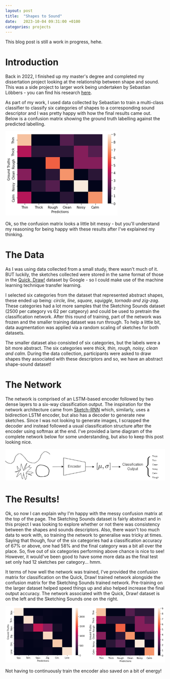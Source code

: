 ```yaml
---
layout: post
title:  "Shapes to Sound"
date:   2023-10-04 09:31:00 +0100
categories: projects
---
```


This blog post is still a work in progress, hehe.

# Introduction

Back in 2022, I finished up my master's degree and completed my dissertation project looking at the relationship between shape and sound. This was a side project to larger work being undertaken by Sebastian Löbbers - you can find his research [here](https://sebastianlobbers.com/). 

As part of my work, I used data collected by Sebastian to train a multi-class classifier to classify six categories of shapes to a corresponding sound descriptor and I was pretty happy with how the final results came out. Below is a confusion matrix showing the ground truth labelling against the predicted labelling. 

![confusion_matrix_ss](/assets/img/ss/ss_heatmap.png)

Ok, so the confusion matrix looks a little bit messy - but you'll understand my reasoning for being happy with these results after I've explained my thinking.

# The Data

As I was using data collected from a small study, there wasn't much of it. BUT luckily, the sketches collected were stored in the same format of those in the [Quick, Draw!](https://github.com/googlecreativelab/quickdraw-dataset) dataset by Google - so I could make use of the machine learning technique transfer learning.

I selected six categories from the dataset that represented abstract shapes, these ended up being: *circle, line, square, squiggle, tornado and zig-zag*. These categories had a lot more samples that the Sketching Sounds dataset (2500 per category vs 62 per catgeory) and could be used to pretrain the classification network. After this round of training, part of the network was frozen and the smaller training dataset was run through. To help a little bit, data augmentation was applied via a random scaling of sketches for both datasets.

The smaller dataset also consisted of six categories, but the labels were a bit more abstract. The six categories were *thick, thin, rough, noisy, clean and calm*. During the data collection, participants were asked to draw shapes they associated with these descriptors and so, we have an abstract shape-sound dataset!

# The Network

The network is comprised of an LSTM-based encoder followed by two dense layers to a six-way classification output. The inspiration for the network architecture came from [Sketch-RNN](https://github.com/magenta/magenta/tree/main/magenta/models/sketch_rnn) which, similarly, uses a bidirection LSTM encoder, but also has a decoder to generate new sketches. Since I was not looking to generate images, I scrapped the decoder and instead followed a usual classification structure after the encoder using softmax at the end. I've provided a lame diagram of the complete network below for some understanding, but also to keep this post looking nice.

![terrible_network_diagram](/assets/img/ss/classification_network.png)

# The Results!

Ok, so now I can explain why I'm happy with the messy confusion matrix at the top of the page. The Sketching Sounds dataset is fairly abstract and in this project I was looking to explore whether or not there was consistency between the shapes and sounds descriptors. Also, there wasn't too much data to work with, so training the network to generalise was tricky at times. Saying that though, four of the six categories had a classification accuracy of 67% or above, one had 58% and the final category was a bit all over the place. So, five out of six categories performing above chance is nice to see! However, it would've been good to have some more data as the final test set only had 12 sketches per category... hmm. 

It terms of how well the network was trained, I've provided the confusion matrix for classification on the Quick, Draw! trained network alongside the confusion matrix for the Sketching Sounds trained network. Pre-training on the larger dataset helped speed things up and also helped increase the final output accuracy. The network associated with the Quick, Draw! dataset is on the left and the Sketching Sounds one on the right.

![both_results](/assets/img/ss/both_confmat.png)

Not having to continuously train the encoder also saved on a bit of energy!
